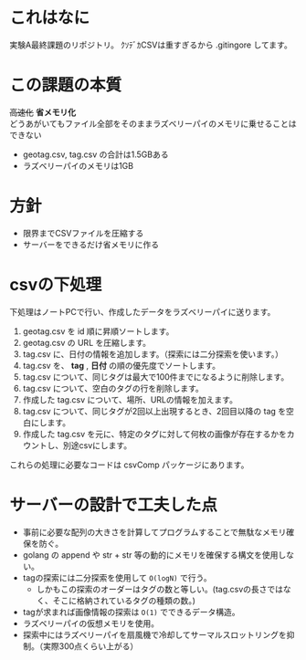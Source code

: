 # これはなに
実験A最終課題のリポジトリ。
ｸｿﾃﾞｶCSVは重すぎるから .gitingore してます。

# この課題の本質
~~高速化~~ **省メモリ化**  
どうあがいてもファイル全部をそのままラズベリーパイのメモリに乗せることはできない  
* geotag.csv, tag.csv の合計は1.5GBある
* ラズベリーパイのメモリは1GB

# 方針
* 限界までCSVファイルを圧縮する
* サーバーをできるだけ省メモリに作る

# csvの下処理
下処理はノートPCで行い、作成したデータをラズベリーパイに送ります。
1. geotag.csv を id 順に昇順ソートします。
2. geotag.csv の URL を圧縮します。
2. tag.csv に、日付の情報を追加します。（探索には二分探索を使います。）
3. tag.csv を、 **tag** , **日付** の順の優先度でソートします。
4. tag.csv について、同じタグは最大で100件までになるように削除します。
5. tag.csv について、空白のタグの行を削除します。
6. 作成した tag.csv について、場所、URLの情報を加えます。
7. tag.csv について、同じタグが2回以上出現するとき、2回目以降の tag を空白にします。
8. 作成した tag.csv を元に、特定のタグに対して何枚の画像が存在するかをカウントし、別途csvにします。

これらの処理に必要なコードは csvComp パッケージにあります。

# サーバーの設計で工夫した点
* 事前に必要な配列の大きさを計算してプログラムすることで無駄なメモリ確保を防ぐ。
* golang の append や str + str 等の動的にメモリを確保する構文を使用しない。
* tagの探索には二分探索を使用して `` O(logN) `` で行う。
    * しかもこの探索のオーダーはタグの数と等しい。(tag.csvの長さではなく、そこに格納されているタグの種類の数。)
* tagが求まれば画像情報の探索は ``O(1)`` でできるデータ構造。
* ラズベリーパイの仮想メモリを使用。
* 探索中にはラズベリーパイを扇風機で冷却してサーマルスロットリングを抑制。（実際300点くらい上がる）